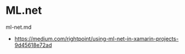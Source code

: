 # ML.net

ml-net.md

*   https://medium.com/rightpoint/using-ml-net-in-xamarin-projects-9d45618e72ad

